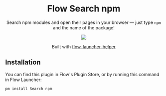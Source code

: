 <h1 align="center">Flow Search npm</h1>

<p align="center">Search npm modules and open their pages in your browser — just type <code>npm</code> and the name of the package!</p>

<p align="center"><img src="https://ik.imagekit.io/698xlahbaqz/2022-08-01-20-33-19_Trim_J5xoh2zfd.gif?ik-sdk-version=javascript-1.4.3&updatedAt=1659397450274" /><p>

<p align="center">Built with <a href="https://github.com/gabrielcarloto/flow-launcher-helper">flow-launcher-helper</a></p>

## Installation

You can find this plugin in Flow's Plugin Store, or by running this command in Flow Launcher:

```
pm install Search npm
```